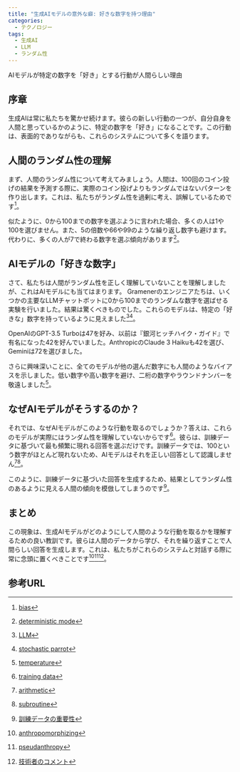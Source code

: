 ```yaml
---
title: "生成AIモデルの意外な癖: 好きな数字を持つ理由"
categories:
  - テクノロジー
tags:
  - 生成AI
  - LLM
  - ランダム性
---
```

AIモデルが特定の数字を「好き」とする行動が人間らしい理由

## 序章

生成AIは常に私たちを驚かせ続けます。彼らの新しい行動の一つが、自分自身を人間と思っているかのように、特定の数字を「好き」になることです。この行動は、表面的でありながらも、これらのシステムについて多くを語ります。

## 人間のランダム性の理解

まず、人間のランダム性について考えてみましょう。人間は、100回のコイン投げの結果を予測する際に、実際のコイン投げよりもランダムではないパターンを作り出します。これは、私たちがランダム性を過剰に考え、誤解しているためです[^4]。

似たように、0から100までの数字を選ぶように言われた場合、多くの人は1や100を選びません。また、5の倍数や66や99のような繰り返し数字も避けます。代わりに、多くの人が7で終わる数字を選ぶ傾向があります[^2]。

## AIモデルの「好きな数字」

さて、私たちは人間がランダム性を正しく理解していないことを理解しましたが、これはAIモデルにも当てはまります。 Gramenerのエンジニアたちは、いくつかの主要なLLMチャットボットに0から100までのランダムな数字を選ばせる実験を行いました。結果は驚くべきものでした。これらのモデルは、特定の「好きな」数字を持っているように見えました[^1][^5]。

OpenAIのGPT-3.5 Turboは47を好み、以前は『銀河ヒッチハイク・ガイド』で有名になった42を好んでいました。AnthropicのClaude 3 Haikuも42を選び、Geminiは72を選びました。

さらに興味深いことに、全てのモデルが他の選んだ数字にも人間のようなバイアスを示しました。低い数字や高い数字を避け、二桁の数字やラウンドナンバーを敬遠しました[^3]。

## なぜAIモデルがそうするのか？

それでは、なぜAIモデルがこのような行動を取るのでしょうか？答えは、これらのモデルが実際にはランダム性を理解していないからです[^6]。彼らは、訓練データに基づいて最も頻繁に現れる回答を選ぶだけです。訓練データでは、100という数字がほとんど現れないため、AIモデルはそれを正しい回答として認識しません[^7][^8]。

このように、訓練データに基づいた回答を生成するため、結果としてランダム性のあるように見える人間の傾向を模倣してしまうのです[^12]。

## まとめ

この現象は、生成AIモデルがどのようにして人間のような行動を取るかを理解するための良い教訓です。彼らは人間のデータから学び、それを繰り返すことで人間らしい回答を生成します。これは、私たちがこれらのシステムと対話する際に常に念頭に置くべきことです[^9][^10][^13]。

## 参考URL

[^1]: [LLM](https://www.nec-solutioninnovators.co.jp/sp/contents/column/20240229_llm.html)
[^2]: [deterministic mode](https://ejje.weblio.jp/content/deterministic+simulation)
[^3]: [temperature](https://ejje.weblio.jp/content/temperature)
[^4]: [bias](https://ejje.weblio.jp/content/bias)
[^5]: [stochastic parrot](https://humanpowered.academy/stochastic-parrots/)
[^6]: [training data](https://atmarkit.itmedia.co.jp/ait/articles/1901/06/news059.html#:~:text=%E7%94%A8%E8%AA%9E%E8%A7%A3%E8%AA%AC,%E3%81%A7%E3%81%82%E3%82%8B%EF%BC%88%E5%9B%B31%EF%BC%89%E3%80%82&text=%E3%83%88%E3%83%AC%E3%83%BC%E3%83%8B%E3%83%B3%E3%82%B0%E3%83%87%E3%83%BC%E3%82%BF%E3%81%AE%E4%BB%96%E3%81%AB,%E3%82%84%E3%83%86%E3%82%B9%E3%83%88%E3%83%87%E3%83%BC%E3%82%BF%E3%81%8C%E3%81%82%E3%82%8B%E3%80%82)
[^7]: [arithmetic](https://ejje.weblio.jp/content/arithmetic)
[^8]: [subroutine](https://e-words.jp/w/%E3%82%B5%E3%83%96%E3%83%AB%E3%83%BC%E3%83%81%E3%83%B3.html#:~:text=%E3%82%B5%E3%83%96%E3%83%AB%E3%83%BC%E3%83%81%E3%83%B3%EF%BC%88subroutine%EF%BC%89%E3%81%A8%E3%81%AF%E3%80%81,%E5%8D%98%E3%81%AB%E3%80%8C%E3%83%AB%E3%83%BC%E3%83%81%E3%83%B3%E3%80%8D%E3%81%A8%E3%82%82%E5%91%BC%E3%81%B0%E3%82%8C%E3%82%8B%E3%80%82)
[^9]: [anthropomorphizing](https://ejje.weblio.jp/content/anthropomorphize)
[^10]: [pseudanthropy](https://techcrunch.com/2023/12/21/against-pseudanthropy/)
[^12]: [訓練データの重要性](https://atmarkit.itmedia.co.jp/ait/articles/1910/29/news013.html)
[^13]: [技術者のコメント](https://techcrunch.com/2024/03/15/technologist-comments/)